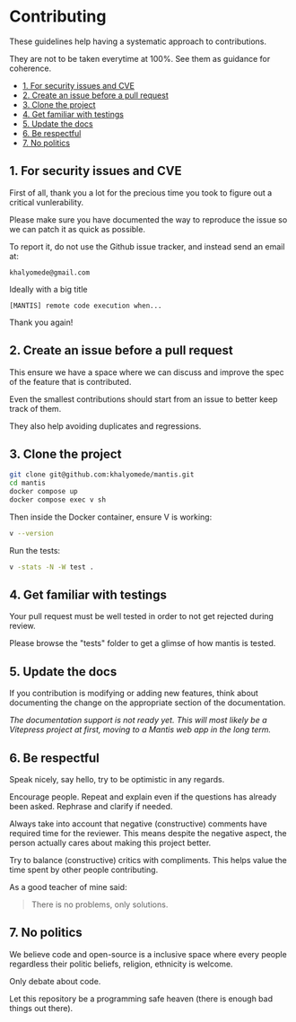 # Contributing

These guidelines help having a systematic approach to contributions.

They are not to be taken everytime at 100%. See them as guidance for coherence.

- [1. For security issues and CVE](#1-for-security-issues-and-cve)
- [2. Create an issue before a pull request](#2-create-an-issue-before-a-pull-request)
- [3. Clone the project](#3-clone-the-project)
- [4. Get familiar with testings](#4-get-familiar-with-testings)
- [5. Update the docs](5-update-the-docs)
- [6. Be respectful](6-be-respectful)
- [7. No politics](#7-no-politics)

## 1. For security issues and CVE

First of all, thank you a lot for the precious time you took to figure out a critical vunlerability.

Please make sure you have documented the way to reproduce the issue so we can patch it as quick as possible.

To report it, do not use the Github issue tracker, and instead send an email at:

```
khalyomede@gmail.com
```

Ideally with a big title

```
[MANTIS] remote code execution when...
```

Thank you again!

## 2. Create an issue before a pull request

This ensure we have a space where we can discuss and improve the spec of the feature that is contributed.

Even the smallest contributions should start from an issue to better keep track of them.

They also help avoiding duplicates and regressions.

## 3. Clone the project

```bash
git clone git@github.com:khalyomede/mantis.git
cd mantis
docker compose up
docker compose exec v sh
```

Then inside the Docker container, ensure V is working:

```bash
v --version
```

Run the tests:

```bash
v -stats -N -W test .
```

## 4. Get familiar with testings

Your pull request must be well tested in order to not get rejected during review.

Please browse the "tests" folder to get a glimse of how mantis is tested.

## 5. Update the docs

If you contribution is modifying or adding new features, think about documenting the change on the appropriate section of the documentation.

_The documentation support is not ready yet. This will most likely be a Vitepress project at first, moving to a Mantis web app in the long term._

## 6. Be respectful

Speak nicely, say hello, try to be optimistic in any regards.

Encourage people. Repeat and explain even if the questions has already been asked. Rephrase and clarify if needed.

Always take into account that negative (constructive) comments have required time for the reviewer. This means despite the negative aspect, the person actually cares about making this project better.

Try to balance (constructive) critics with compliments. This helps value the time spent by other people contributing.

As a good teacher of mine said:

> There is no problems, only solutions.

## 7. No politics

We believe code and open-source is a inclusive space where every people regardless their politic beliefs, religion, ethnicity is welcome.

Only debate about code.

Let this repository be a programming safe heaven (there is enough bad things out there).

